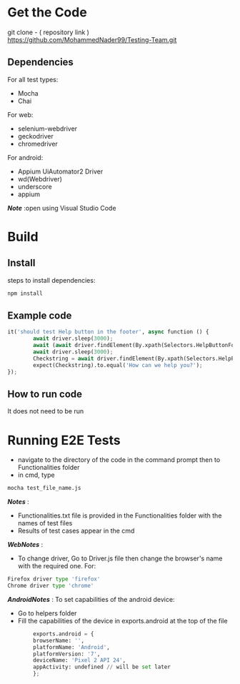 # Get the Code
git clone - ( repository link )
https://github.com/MohammedNader99/Testing-Team.git

## Dependencies
For all test types:
* Mocha  
* Chai

For web:
* selenium-webdriver
* geckodriver
* chromedriver

For android:
* Appium UiAutomator2 Driver
* wd(Webdriver)  
* underscore
* appium


___Note___ :open using Visual Studio Code 

# Build

## Install

steps to install dependencies:

```sh
npm install
```

## Example code
```python
it('should test Help button in the footer', async function () {
        await driver.sleep(3000);
        await (await driver.findElement(By.xpath(Selectors.HelpButtonFooterXpath))).click();
        await driver.sleep(3000);
        Checkstring = await driver.findElement(By.xpath(Selectors.HelpPageHeaderXpath)).getText();
        expect(Checkstring).to.equal('How can we help you?');
});
```
## How to run code 

It does not need to be run

# Running E2E Tests

* navigate to the directory of the code in the command prompt then to Functionalities folder
* in cmd, type 
```sh
mocha test_file_name.js
```
___Notes___ :

* Functionalities.txt file is provided in the Functionalities folder with the names of test files
* Results of test cases appear in the cmd

___WebNotes___ :
* To change driver, Go to Driver.js file then change the browser's name with the required one.
For:
```py
Firefox driver type 'firefox'
Chrome driver type 'chrome'
```
___AndroidNotes___ :
To set capabilities of the android device:
* Go to helpers folder
* Fill the capabilities of the device in exports.android at the top of the file

```py
        exports.android = {
        browserName: '',
        platformName: 'Android',
        platformVersion: '7',
        deviceName: 'Pixel 2 API 24',
        appActivity: undefined // will be set later
        };  
```
